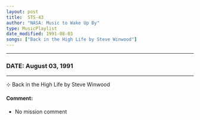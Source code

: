 ```yaml
---
layout: post
title:  STS-43
author: "NASA: Music to Wake Up By"
type: MusicPlaylist
date_modified: 1991-08-03
songs: ["Back in the High Life by Steve Winwood"]
---
```


----
### DATE: August 03, 1991
----
⊹ Back in the High Life by Steve Winwood

#### Comment:
* No mission comment



<br/>
<center>
	<a target="_blank"
	   href="https://twitter.com/intent/tweet?hashtags=Space,NASA,Playlist,NASAWakeupCalls,SpaceProgram&text={{ page.author}}, '{{ page.songs.first }}' {{ page.title }}, {{ page.date | date: '%B %d, %Y' }}. {{ site.url }}{{ page.url }} @nasawakeupcalls">
	   <i class="fab fa-twitter" alt="Tweet this page" style="font-size: 1.3em;"></i>
	</a>
	&nbsp; 	<i class="fas fa-user-astronaut" style="font-size: 1.5em;"></i> &nbsp;
    <a type="amzn" search="'Back in the High Life by Steve Winwood'" category="popular music">
        <i class="fab fa-amazon" style="font-size: 1.3em;"></i>
    </a>
</center>
